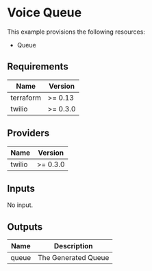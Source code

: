 # Voice Queue

This example provisions the following resources:

- Queue

## Requirements

| Name      | Version  |
| --------- | -------- |
| terraform | >= 0.13  |
| twilio    | >= 0.3.0 |

## Providers

| Name   | Version  |
| ------ | -------- |
| twilio | >= 0.3.0 |

## Inputs

No input.

## Outputs

| Name  | Description         |
| ----- | ------------------- |
| queue | The Generated Queue |

